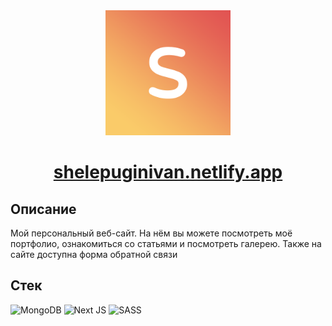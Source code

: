 <div align="center">
    <img src="./public/favicon.png" alt="logo" width="200" height="200">
    <h1><a href="https://shelepuginivan.netlify.app">shelepuginivan.netlify.app</a></h1>
</div>

## Описание

Мой персональный веб-сайт.
На нём вы можете посмотреть моё портфолио, ознакомиться со статьями и посмотреть галерею.
Также на сайте доступна форма обратной связи

## Стек

![MongoDB](https://img.shields.io/badge/MongoDB-%234ea94b.svg?style=for-the-badge&logo=mongodb&logoColor=white)
![Next JS](https://img.shields.io/badge/Next-black?style=for-the-badge&logo=next.js&logoColor=white)
![SASS](https://img.shields.io/badge/SASS-hotpink.svg?style=for-the-badge&logo=SASS&logoColor=white)
